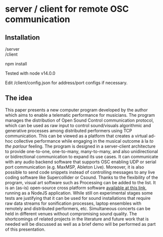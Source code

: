 # server / client for remote OSC communication
  
## Installation
/server  
/client  

npm install  

Tested with node v14.0.0

Edit /client/config.json for address/port configs if necessary.

## The idea 
This paper presents a new computer program developed by the author which aims to enable a telematic performance for musicians. The program manages the distribution of Open Sound Control communication protocol, which can be used as raw input to control sound/visuals algorithmic and generative processes among distributed performers using TCP communication. This can be viewed as a platform that creates a virtual ad-hoc collective performance while engaging in the musical outcome à la _to the parlour_ feeling. The program is designed in a server-client architecture to provide one-to-one, one-to-many, many-to-many, and also unidirectional or bidirectional communication to expand its use cases. It can communicate with any audio backend software that supports OSC enabling UDP or serial port communication (e.g. MaxMSP, Ableton Live). Moreover, it is also possible to send code snippets instead of controlling messages to any live coding software like Supercollider or Csound. Thanks to the flexibility of the program, visual art software such as Processing can be added to the list. It is an (as-is) open-source cross platform software [available at this link](https://github.com/KonVas/remote-osc), running as a NodeJS application. While still on experimental stages some tests are justifying that it can be used for sound installations that require raw data streams for sonification processes, laptop ensembles with remotely and distributed performers, etc. Simultaneous concerts can be held in different venues without compromising sound quality. The shortcomings of related projects in the literature and future work that is needed will be discussed as well as a brief demo will be performed as part of this presentation.

